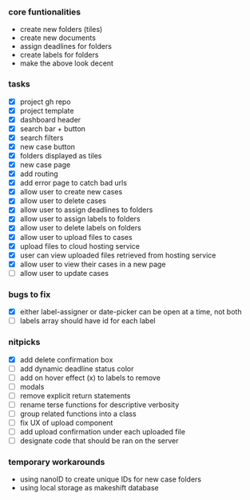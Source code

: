 ### core funtionalities
- create new folders (tiles)
- create new documents
- assign deadlines for folders
- create labels for folders
- make the above look decent

### tasks
- [x] project gh repo
- [x] project template
- [x] dashboard header
- [x] search bar + button
- [x] search filters
- [x] new case button
- [x] folders displayed as tiles
- [x] new case page
- [x] add routing
- [x] add error page to catch bad urls
- [x] allow user to create new cases
- [x] allow user to delete cases
- [x] allow user to assign deadlines to folders
- [x] allow user to assign labels to folders
- [x] allow user to delete labels on folders
- [x] allow user to upload files to cases
- [x] upload files to cloud hosting service
- [x] user can view uploaded files retrieved from hosting service
- [x] allow user to view their cases in a new page
- [ ] allow user to update cases

### bugs to fix
- [x] either label-assigner or date-picker can be open at a time, not both
- [ ] labels array should have id for each label

### nitpicks
- [x] add delete confirmation box
- [ ] add dynamic deadline status color
- [ ] add on hover effect (x) to labels to remove
- [ ] modals
- [ ] remove explicit return statements
- [ ] rename terse functions for descriptive verbosity
- [ ] group related functions into a class
- [ ] fix UX of upload component
- [ ] add upload confirmation under each uploaded file
- [ ] designate code that should be ran on the server

### temporary workarounds
- using nanoID to create unique IDs for new case folders
- using local storage as makeshift database